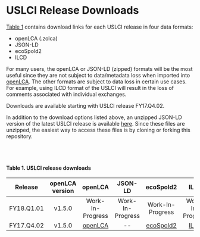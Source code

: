 USLCI Release Downloads
==================
[Table 1](release-downloads.md#table-1-uslci-release-downloads) contains download links for each USLCI release in four data formats: 
* openLCA (.zolca)
* JSON-LD
* ecoSpold2
* ILCD

For many users, the openLCA or JSON-LD (zipped) formats will be the most useful since they are not subject to data/metadata loss when imported into [openLCA].  The other formats are subject to data loss in certain use cases. For example, using ILCD format of the USLCI will result in the loss of comments associated with individual exchanges.

Downloads are available starting with USLCI release FY17.Q4.02.

In addition to the download options listed above, an unzipped JSON-LD version of the latest USLCI release is available [here](../downloads/uslci_json_ld/).  Since these files are unzipped, the easiest way to access these files is by cloning or forking this repository.

<br><br>

#### Table 1. USLCI release downloads   

| Release | openLCA version | openLCA | JSON-LD | ecoSpold2 | ILCD |   
|:---:|:---:|:---:|:---:|:---:|:--:|     
| FY18.Q1.01 | v1.5.0 | Work-In-Progress | Work-In-Progress | Work-In-Progress | Work-In-Progress |   
| FY17.Q4.02 | v1.5.0 | [openLCA](../../downloads/uslci_fy17_q4_02_olca1_5_0.zolca) | -- | [ecoSpold2](../../downloads/uslci_fy17_q4_02_olca1_5_0_ecospold2.zip) | [ILCD](../../downloads/uslci_fy17_q4_02_olca1_5_0_ilcd.zip) |     

[openlca]: http://www.openlca.org/download/
